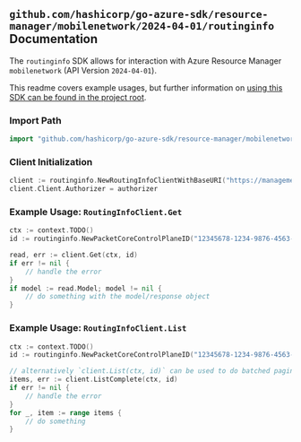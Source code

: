 
## `github.com/hashicorp/go-azure-sdk/resource-manager/mobilenetwork/2024-04-01/routinginfo` Documentation

The `routinginfo` SDK allows for interaction with Azure Resource Manager `mobilenetwork` (API Version `2024-04-01`).

This readme covers example usages, but further information on [using this SDK can be found in the project root](https://github.com/hashicorp/go-azure-sdk/tree/main/docs).

### Import Path

```go
import "github.com/hashicorp/go-azure-sdk/resource-manager/mobilenetwork/2024-04-01/routinginfo"
```


### Client Initialization

```go
client := routinginfo.NewRoutingInfoClientWithBaseURI("https://management.azure.com")
client.Client.Authorizer = authorizer
```


### Example Usage: `RoutingInfoClient.Get`

```go
ctx := context.TODO()
id := routinginfo.NewPacketCoreControlPlaneID("12345678-1234-9876-4563-123456789012", "example-resource-group", "packetCoreControlPlaneName")

read, err := client.Get(ctx, id)
if err != nil {
	// handle the error
}
if model := read.Model; model != nil {
	// do something with the model/response object
}
```


### Example Usage: `RoutingInfoClient.List`

```go
ctx := context.TODO()
id := routinginfo.NewPacketCoreControlPlaneID("12345678-1234-9876-4563-123456789012", "example-resource-group", "packetCoreControlPlaneName")

// alternatively `client.List(ctx, id)` can be used to do batched pagination
items, err := client.ListComplete(ctx, id)
if err != nil {
	// handle the error
}
for _, item := range items {
	// do something
}
```
